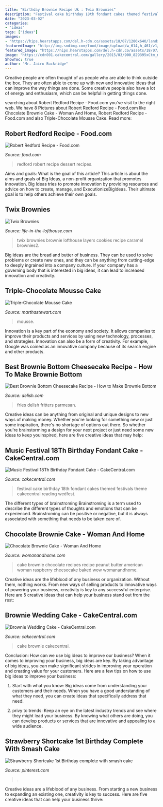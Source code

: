 ```yaml
---
title: "Birthday Brownie Recipe Uk : Twix Brownies"
description: "Festival cake birthday 18th fondant cakes themed festivals theme cakecentral reading wedfest"
date: "2023-03-02"
categories:
- "ideas"
tags: ["ideas"]
images:
- "https://hips.hearstapps.com/del.h-cdn.co/assets/18/07/1280x640/landscape-1518632098-delish-brownie-bottom-cheesecake-still002.jpg?resize=1200:*"
featuredImage: "http://img.sndimg.com/food/image/upload/w_614,h_461/v1/img/recipes/18/09/0/picdiYkG7.jpg"
featured_image: "https://hips.hearstapps.com/del.h-cdn.co/assets/18/07/1280x640/landscape-1518632098-delish-brownie-bottom-cheesecake-still002.jpg?resize=1200:*"
image: "https://cdn001.cakecentral.com/gallery/2015/03/900_829395xCtm_music-festival-18th-birthday-fondant-cake.jpg"
ShowToc: true
author: "Mr. Jairo Buckridge"
---
```



Creative people are often thought of as people who are able to think outside the box. They are often able to come up with new and innovative ideas that can improve the way things are done. Some creative people also have a lot of energy and enthusiasm, which can be helpful in getting things done.

	

		
searching about Robert Redford Recipe - Food.com you've visit to the right web. We have 8 Pictures about Robert Redford Recipe - Food.com like Chocolate Brownie Cake - Woman And Home, Robert Redford Recipe - Food.com and also Triple-Chocolate Mousse Cake. Read more:
		
    
## Robert Redford Recipe - Food.com

<img loading=lazy src="http://img.sndimg.com/food/image/upload/w_614,h_461/v1/img/recipes/18/09/0/picdiYkG7.jpg" onerror="this.onerror=null;this.src='https://tse1.mm.bing.net/th?id=OIP.4yVAaHD2pl2TIqhj1YeVWQHaFj&amp;pid=15.1';" alt="Robert Redford Recipe - Food.com">

_Source: food.com_

>redford robert recipe dessert recipes. 

	

Aims and goals: What is the goal of this article?
This article is about the aims and goals of Big Ideas, a non-profit organization that promotes innovation. Big Ideas tries to promote innovation by providing resources and advice on how to create, manage, and ExecutionizeBigIdeas. Their ultimate goal is to help others achieve their own goals.

    
## Twix Brownies

<img loading=lazy src="https://life-in-the-lofthouse.com/wp-content/uploads/2015/08/TWIX_Brownies2.jpg" onerror="this.onerror=null;this.src='https://tse1.mm.bing.net/th?id=OIP.PrcrTMKpyxfTMqYFLis86gHaLQ&amp;pid=15.1';" alt="Twix Brownies">

_Source: life-in-the-lofthouse.com_

>twix brownies brownie lofthouse layers cookies recipe caramel brownies2. 

	

Big ideas are the bread and butter of business. They can be used to solve problems or create new ones, and they can be anything from cutting-edge to deeply ingrained into a company culture. If your company has a governing body that is interested in big ideas, it can lead to increased innovation and creativity.

    
## Triple-Chocolate Mousse Cake

<img loading=lazy src="http://assets.marthastewart.com/styles/wmax-1500/d16/0106_msl_cakes03/0106_msl_cakes03_sq.jpg?itok=FytKMely" onerror="this.onerror=null;this.src='https://tse3.mm.bing.net/th?id=OIP.U_opFSMkk63MLLtE6PnmFgHaHa&amp;pid=15.1';" alt="Triple-Chocolate Mousse Cake">

_Source: marthastewart.com_

>mousse. 

	

Innovation is a key part of the economy and society. It allows companies to improve their products and services by using new technology, processes, and strategies. Innovation can also be a form of creativity. For example, Google was coined as an innovative company because of its search engine and other products.

    
## Best Brownie Bottom Cheesecake Recipe - How To Make Brownie Bottom

<img loading=lazy src="https://hips.hearstapps.com/del.h-cdn.co/assets/18/07/1280x640/landscape-1518632098-delish-brownie-bottom-cheesecake-still002.jpg?resize=1200:*" onerror="this.onerror=null;this.src='https://tse1.mm.bing.net/th?id=OIP.Z80tCaTiu4jQGXXpUBWLpgHaDt&amp;pid=15.1';" alt="Best Brownie Bottom Cheesecake Recipe - How to Make Brownie Bottom">

_Source: delish.com_

>fries delish fritters parmesan. 

	

Creative ideas can be anything from original and unique designs to new ways of making money. Whether you're looking for something new or just some inspiration, there's no shortage of options out there. So whether you're brainstorming a design for your next project or just need some new ideas to keep youinspired, here are five creative ideas that may help: 

    
## Music Festival 18Th Birthday Fondant Cake - CakeCentral.com

<img loading=lazy src="https://cdn001.cakecentral.com/gallery/2015/03/900_829395xCtm_music-festival-18th-birthday-fondant-cake.jpg" onerror="this.onerror=null;this.src='https://tse1.mm.bing.net/th?id=OIP.NeZkKWVVn0_iqOr2wWW6vAHaJ4&amp;pid=15.1';" alt="Music Festival 18Th Birthday Fondant Cake - CakeCentral.com">

_Source: cakecentral.com_

>festival cake birthday 18th fondant cakes themed festivals theme cakecentral reading wedfest. 

	

The different types of brainstroming
Brainstroming is a term used to describe the different types of thoughts and emotions that can be experienced. Brainstroming can be positive or negative, but it is always associated with something that needs to be taken care of.

    
## Chocolate Brownie Cake - Woman And Home

<img loading=lazy src="http://womanandhome.media.ipcdigital.co.uk/21348/00000962f/09a0/WH---Peanut-Butter-cake-fp.jpg" onerror="this.onerror=null;this.src='https://tse4.mm.bing.net/th?id=OIP.2mjWA2QWPMM0SqIPJIhFOAHaHa&amp;pid=15.1';" alt="Chocolate Brownie Cake - Woman And Home">

_Source: womanandhome.com_

>cake brownie chocolate recipes recipe peanut butter american woman raspberry cheesecake baked wow womanandhome. 

	

Creative ideas are the lifeblood of any business or organization. Without them, nothing works. From new ways of selling products to innovative ways of powering your business, creativity is key to any successful enterprise. Here are 5 creative ideas that can help your business stand out from the rest:

    
## Brownie Wedding Cake - CakeCentral.com

<img loading=lazy src="https://cdn001.cakecentral.com/gallery/2015/03/900_765608nbKN_brownie-wedding-cake.jpg" onerror="this.onerror=null;this.src='https://tse3.mm.bing.net/th?id=OIP.Ar2OelFvDl33g-0gCyxxQgHaLH&amp;pid=15.1';" alt="Brownie Wedding Cake - CakeCentral.com">

_Source: cakecentral.com_

>cake brownie cakecentral. 

	

Conclusion: How can we use big ideas to improve our business?
When it comes to improving your business, big ideas are key. By taking advantage of big ideas, you can make significant strides in improving your operation and creating value for your customers. Here are a few tips on how to use big ideas to improve your business:
1. Start with what you know: Big ideas come from understanding your customers and their needs. When you have a good understanding of what they need, you can create ideas that specifically address that need.

2. privy to trends: Keep an eye on the latest industry trends and see where they might lead your business. By knowing what others are doing, you can develop products or services that are innovative and appealing to a wide audience.


    
## Strawberry Shortcake 1st Birthday Complete With Smash Cake

<img loading=lazy src="https://i.pinimg.com/originals/4a/db/08/4adb0845b1ec4f6d813e841784969054.jpg" onerror="this.onerror=null;this.src='https://tse2.mm.bing.net/th?id=OIP.fULazWLM4hjvITUfZlOS1gHaJ4&amp;pid=15.1';" alt="Strawberry Shortcake 1st Birthday complete with smash cake">

_Source: pinterest.com_

>. 

	

Creative ideas are a lifeblood of any business. From starting a new business to expanding an existing one, creativity is key to success. Here are five creative ideas that can help your business thrive:

